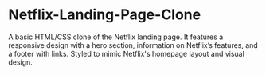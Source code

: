 # Netflix-Landing-Page-Clone
A basic HTML/CSS clone of the Netflix landing page. It features a responsive design with a hero section, information on Netflix’s features, and a footer with links. Styled to mimic Netflix's homepage layout and visual design.
